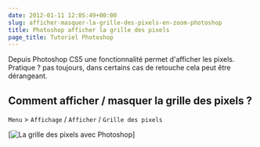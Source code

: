 ```yaml
---
date: 2012-01-11 12:05:49+00:00
slug: afficher-masquer-la-grille-des-pixels-en-zoom-photoshop
title: Photoshop afficher la grille des pixels
page_title: Tutoriel Photoshop
---
```


Depuis Photoshop CS5 une fonctionnalité permet d'afficher les pixels.
Pratique ? pas toujours, dans certains cas de retouche cela peut être dérangeant.

## Comment afficher / masquer la grille des pixels ?

`Menu` > `Affichage` / `Afficher` / `Grille des pixels`

[![La grille des pixels avec Photoshop](http://davidleuliette.com/wordPress/wp-content/uploads/2012/01/grillePixelPhotoshop.png)]
